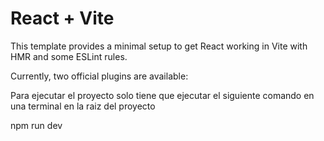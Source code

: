 # React + Vite

This template provides a minimal setup to get React working in Vite with HMR and some ESLint rules.

Currently, two official plugins are available:

Para ejecutar el proyecto solo tiene que ejecutar el siguiente comando en una terminal en la raiz del proyecto

npm run dev